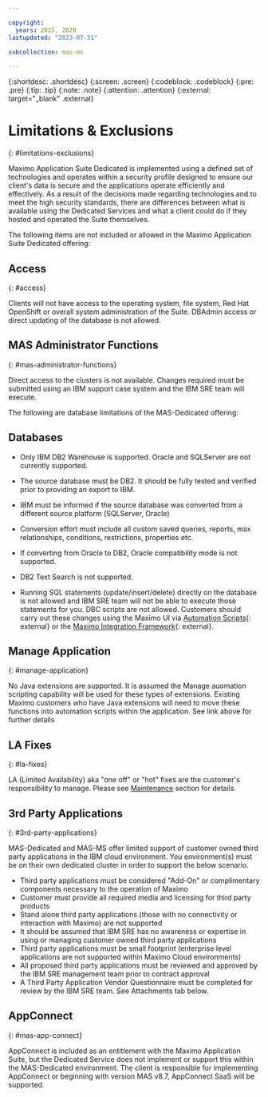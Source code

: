 ```yaml
---

copyright:
  years: 2015, 2020
lastupdated: "2023-07-31"

subcollection: mas-ms

---
```


{:shortdesc: .shortdesc}
{:screen: .screen}
{:codeblock: .codeblock}
{:pre: .pre}
{:tip: .tip}
{:note: .note}
{:attention: .attention}
{:external: target="_blank" .external}

# Limitations & Exclusions
{: #limitations-exclusions}

Maximo Application Suite Dedicated is implemented using a defined set of technologies and operates within a security profile designed to ensure our client's data is secure and the applications operate efficiently and effectively.  As a result of the decisions made regarding technologies and to meet the high security standards, there are differences between what is available using the Dedicated Services and what a client could do if they hosted and operated the Suite themselves.

The following items are not included or allowed in the Maximo Application Suite Dedicated offering:

## Access
{: #access}

Clients will not have access to the operating system, file system, Red Hat OpenShift or overall system administration of the Suite.  DBAdmin access or direct updating of the database is not allowed.

## MAS Administrator Functions
{: #mas-administrator-functions}

Direct access to the clusters is not available.  Changes required must be submitted using an IBM support case system and the IBM SRE team will execute.

The following are database limitations of the MAS-Dedicated offering:

## Databases

* Only IBM DB2 Warehouse is supported.  Oracle and SQLServer are not currently supported.
* The source database must be DB2. It should be fully tested and verified prior to providing an export to IBM.
* IBM must be informed if the source database was converted from a different source platform (SQLServer, Oracle) 
* Conversion effort must include all custom saved queries, reports, max relationships, conditions, restrictions, properties etc.
* If converting from Oracle to DB2, Oracle compatibility mode is not supported.

* DB2 Text Search is not supported.

* Running SQL statements (update/insert/delete) directly on the database is not allowed and IBM SRE team will not be able to execute those statements for you. DBC scripts are not allowed. Customers should carry out these changes using the Maximo UI via [Automation Scripts](https://ibm-maximo-dev.github.io/maximo-autoscript-documentation/introduction/whatisautoscript){: external} or the [Maximo Integration Framework](https://www.ibm.com/docs/en/mas-cd/maximo-manage/continuous-delivery?topic=integrating-data-external-applications){: external}.

## Manage Application
{: #manage-application}

No Java extensions are supported.  It is assumed the Manage auomation scripting capability will be used for these types of extensions.  Existing Maximo customers who have Java extensions will need to move these functions into automation scripts within the application. See link above for further details

## LA Fixes
{: #la-fixes}

LA (Limited Availability) aka "one off" or "hot" fixes are the customer's responsibility to manage. Please see [Maintenance](/docs/mas-ms?topic=mas-ms-maintenance#lafixes) section for details.

## 3rd Party Applications
{: #3rd-party-applications}

MAS-Dedicated and MAS-MS offer limited support of customer owned third party applications in the IBM cloud environment. You environment(s) must be on their own dedicated cluster in order to support the below scenario.

* Third party applications must be considered "Add-On" or complimentary components necessary to the operation of Maximo
* Customer must provide all required media and licensing for third party products
* Stand alone third party applications (those with no connectivity or interaction with Maximo) are not supported
* It should be assumed that IBM SRE has no awareness or expertise in using or managing customer owned third party applications
* Third party applications must be small footprint (enterprise level applications are not supported within Maximo Cloud environments)
* All proposed third party applications must be reviewed and approved by the IBM SRE management team prior to contract approval
* A Third Party Application Vendor Questionnaire must be completed for review by the IBM SRE team. See Attachments tab below.

## AppConnect
{: #mas-app-connect}

AppConnect is included as an entitlement with the Maximo Application Suite, but the Dedicated Service does not implement or support this within the MAS-Dedicated environment.  The client is responsible for implementing AppConnect or beginning with version MAS v8.7, AppConnect SaaS will be supported.
